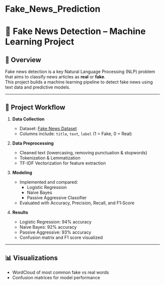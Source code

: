 # Fake_News_Prediction

# 📰 Fake News Detection – Machine Learning Project

## 📌 Overview
Fake news detection is a key Natural Language Processing (NLP) problem that aims to classify news articles as **real** or **fake**.  
This project builds a machine learning pipeline to detect fake news using text data and predictive models.

---

## 📂 Project Workflow

1. **Data Collection**
   - Dataset: [Fake News Dataset](https://drive.google.com/file/d/1vLUzI1dBgNIQAiU5NfuG4UqV8zvfmbKa/view?usp=drive_link)
   - Columns include: `title`, `text`, `label` (1 = Fake, 0 = Real)

2. **Data Preprocessing**
   - Cleaned text (lowercasing, removing punctuation & stopwords)
   - Tokenization & Lemmatization
   - TF-IDF Vectorization for feature extraction

3. **Modeling**
   - Implemented and compared:
     - Logistic Regression
     - Naive Bayes
     - Passive Aggressive Classifier
   - Evaluated with Accuracy, Precision, Recall, and F1‑Score

4. **Results**
   - Logistic Regression: 94% accuracy
   - Naive Bayes: 92% accuracy
   - Passive Aggressive: 93% accuracy
   - Confusion matrix and F1 score visualized

---

## 📊 Visualizations
- WordCloud of most common fake vs real words
- Confusion matrices for model performance
